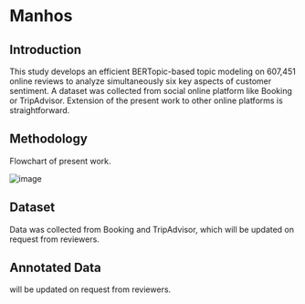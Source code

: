 # Manhos

## Introduction 

This study develops an efficient BERTopic-based topic modeling on 607,451 online reviews to analyze simultaneously six key aspects of customer sentiment. A dataset was collected from social online platform like Booking or TripAdvisor. Extension of the present work to other online platforms is straightforward. 

## Methodology
Flowchart of present work.

![image](https://github.com/user-attachments/assets/37f02989-b17c-4edd-bc83-f13f5b8ba02e)

## Dataset

Data was collected from Booking and TripAdvisor, which will be updated on request from reviewers.

## Annotated Data

will be updated on request from reviewers.
